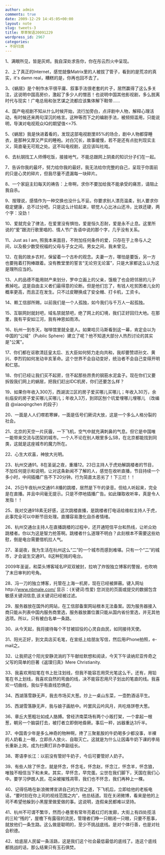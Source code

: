 ```yaml
---
author: admin
comments: true
date: 2009-12-29 14:45:05+00:00
layout: note
slug: tweets-3
title: 草草絮语20091229
wordpress_id: 2967
categories:
- 不好归类
---
```


1、满眼所见，皆是灰烬。我自深处求告你，你在彤云烈火中呈现。

2、上了真正的Internet，感觉就像Matrix里的人被拔了管子，看到的是荒凉的真实，it's damn real，糟糕的是，你再也回不去了。

3、《蜗居》是个制作水平很平庸、叙事手法很老套的片子，居然赢得了这么多关注，这说明中国高房价，激起了多少人的憎恶！也说明中国其他影视剧，多么脱离时代与现实！广电总局和张艺谋之流都应该集体解下鞋带……

4、国产电视剧不知从什么时候开始，流行加旁白，点评剧中人物，解释心理活动，有时候还来两句深沉的格言。这种等而下之的编剧手法，被频频滥用，只能说明，导演对电视观众IQ的期望值<=75.

5、《蜗居》我是快进着看的，发现这部电视剧里85%的场合，剧中人物都穿睡衣，是那种又厚又严实的睡袍。对白冗长，故事缓慢，若不是还有点批判现实主义，简直毫无可观之处。这不叫电视剧，这应该叫社戏。  

6、去杭钢找工人师傅吃饭，接接地气，不能总跟网上阴柔的知识分子们在一起。 

7、告诉你我的最坏，努力给你我的最好。我无法给你完整的自己，呈现于你面前的只是心灵的碎片，但我尽量不遗漏每一块碎片。

8、一个家庭主妇每天的祷告：上帝啊，求你不要加给我不能承受的痛苦，请阻止我自杀。

9、按理说，感情作为一种交换也没什么不妥。你要求别人漂亮温柔，别人要求你稳定健康，总不过分吧。只是这么计较起来，顿觉人心比冰山还冷，比铁还硬，两个字：没劲！

10、爱就完全了律法，在爱里没有惧怕，爱是恒久忍耐，爱是永不止息。这里所说的“爱”跟流行歌里唱的、情人节广告语中说的那个字，几乎没有关系。

11、Just as I am, 照我本来面目，不附加任何条件的爱，只存在于上帝与人之间，以及极少数受祝福的父母与子女之间。男女之间，我未曾见。

12、在我的故乡农村，保留着一个古朴的观念。夫妻一方，哪怕是要饭，另一方也要拖着打狗棒跟着。没有教堂里的誓言“无论穷无论富”，只是大家都这么认为这是理所应当的。

13、人的品德不能用财产来划分，罗中立画上的父亲，饿极了也会把邻居的儿子煮掉吃。这是自由主义者们最得意的论断。但是他们忘了，有钱人吃贫困者儿女的概率更高，而且正在发生。只不过皮鞭换成了安全帽、打卡机，工资卡。

14、赖工信部所赐，以前我们是一个人孤独，如今我们与千万人一起孤独。

15、互联网封就封吧，域名禁就禁吧，绝了网上的幻境，我们正好回归大地。在那里，我有平安如江河，我有神恩如雨沛。

16、杭州一到冬天，咖啡馆里就全是人。如果哈贝马斯看到这一幕，肯定会以为中国的“公域”（Public Sphere）建立了呢？他不知道大部分人热烈讨论的其实是"公寓"。

17、你们都在讴歌清廷皇太后、五大臣如何努力走向共和，我却要赞颂孙文、黄兴、李烈钧如何发动辛亥革命。这个世界不会自动变好，统治者不会自己变得开明和仁慈。

18、你们已经让我们买不起房，住不起那些昂贵的钢筋水泥盒子。现在你们又要拆毁我们网上的蜗居，把我们赶出IDC机房，你们还要怎么样？

19、如果你年收入300万，西湖滨江区的房子爱买哪儿买哪儿；年收入30万，余杭临安的房子爱买哪儿买哪儿；年收入3万，到郊区刨个坑爱埋哪儿埋哪儿 （改编自 @xiaoqingchen 的段子）

20、一面是人人们噤若寒蝉，一面是伍号们厥词大放，这是一个多么人格分裂的社会。

21、北京的天空一片灰霾，一下飞机，空气中就充满刺鼻的气息。但它是中国唯一能带来交流与团契的城市。一个人不论在别人眼里多么SB，在北京都能找到同类，这就是这座城市的魔力所在。

22、心生大欢喜，神放大光明。

23、杭州交通91。8在圣诞之夜，重播12。23日主持人于虎劝解跳楼者的节目，不加任何提示和说明，让对这条新闻不了解的人，感觉在收听直播，节目持续一个多小时，中间插播广告不下20分钟。行为简直太恶劣了！下三烂！！

24、25日午夜杭州交通91.8播的跳楼，居然是下午的录音。但给人听起来，完全是在直播。并且中间毫无提示。只是不停地插播广告。如此赚取收听率，真是令人发指！！

25、我对交通918素无好感，这次跳楼直播，是跳楼者打电话给维权主持人于虎，此事完全可以中断节目处理。直播容易激化自杀者情绪。 

26、杭州交通台主持人在直播跳楼的过程中，还开通短信平台和热线，让听众劝跳楼者。你以为这是智力抢答啊。跳楼者什么道理不明白？此刻根本不需要这些劝慰，倒是电台需要借机拉人气。

27、圣诞夜，我为生活在杭州这么“二”的一个城市而感到难堪。只有一个“二”的城市，才会诞生交通91。8这种犯贱的电台。

2009年圣诞，和菜头博客域名IP双双被封，拉响了炸毁独立博客的警报，也吹响了末日审判的号角。

28、冯一刀的独立博客，托管在上海一机房，现在已经被屏蔽。键入网址http://www.nbmale.com/ 显示：(关键词:性爱) 您浏览的页面或提交的数据包含敏感关键词信息,该关键词已经被过滤。

29、服务器放在国外的网站，在工信部备案网站根本无法备案。因为服务器接入商只能从列表中国内服务商里选，服务器放置位置只能从国内省份里选，并无其他选项。所以，只有被白名单一条路。

30、从今天起，我将接待每个不甘被奴役的心灵自由民，如同接待天使。

31、阳光正好，到文具店买毛笔，在宣纸上给朋友写信，然后用iPhone拍照，e-mail之。

32、让我把这个阳光安静流淌的下午献给默想和阅读，今天下午读纳尼亚传奇之父写的简单的巨著《返璞归真》Mere Christianity.

33、我喜欢用铅笔在书上批注划线，但我不能容忍用荧光笔这么干。还有，用铅笔在书上划线，我喜欢自然的弯曲的线，决不能容忍用尺子划出的笔直的线。我喜欢一切曲线，我似乎有直线恐惧症。

34、西湖落雪静无声，我去市场买大葱。炒上一桌山东菜，一壶酌酒话平生。

35、西湖雪落静无声，我与娘子画舫中。吟罢风云吟风月，共吃烙饼卷大葱。

36、章丘大葱粗壮如成人胳膊。曾经济南菜场有两个小贩打架，一个拿起一根葱，朝另一个脑袋打去，被打者立即倒地昏厥。事后一秤，凶器重达3斤半。

37、中国青少年是多么神奇的物种啊，搀了三聚氰胺的牛奶喝多少都没事，半裸的人奶看上一眼，立即杀人放火、自取灭亡。这就是为什么让因毒牛奶下课的李局长重新上岗，成为扫黄打非办李副组长。

38、寄语李长江：以前没有管好牛奶子，今后可要管好人奶子。

39、有些人除了怀念，就是怀念，怀念毛，怀念赵，怀念江，怀念羊，怀念狼，唯独不相信当下和未来。其实，早怀念，早完蛋。尘世在我们脚下，天国在我们心中。要学习伊朗人民，花朵被摧残凋零，我们也不怀念，我们再种上一棵。

40、记得伍皓在新浪微博宣讲自己的为官之道，下飞机后，立即给他的老板电话，“要时刻在你上司的视线范围之内”，他总结道。现在关闭微博，看来是他的上司不希望他躲到小黑屋里做爱做的事。这说明，连假亲民都难以坚持。

41、杭州不可谓不繁华，然而小巷里有常年亮着红灯的发廊，大街上有四处揽活的三轮“残的”，屋檐下有露宿的流民，管理者们睁一只眼闭一只眼，只要不惹事，就放他们一条生路。这么做是聪明的，至少不挑战底线。是对个体行善，也是对社会积德。

42、给底层人民留一条活路，这是我们这个社会最低最低的底线了。连这个底线都挑战的话，那么结果只有玉石俱焚。 
